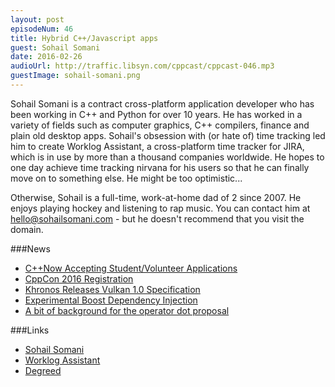 ```yaml
---
layout: post
episodeNum: 46
title: Hybrid C++/Javascript apps
guest: Sohail Somani
date: 2016-02-26
audioUrl: http://traffic.libsyn.com/cppcast/cppcast-046.mp3
guestImage: sohail-somani.png
---
```


Sohail Somani is a contract cross-platform application developer who has been working in C++ and Python for over 10 years. He has worked in a variety of fields such as computer graphics, C++ compilers, finance and plain old desktop apps. Sohail's obsession with (or hate of) time tracking led him to create Worklog Assistant, a cross-platform time tracker for JIRA, which is in use by more than a thousand companies worldwide. He hopes to one day achieve time tracking nirvana for his users so that he can finally move on to something else. He might be too optimistic...
 
Otherwise, Sohail is a full-time, work-at-home dad of 2 since 2007. He enjoys playing hockey and listening to rap music. You can contact him at hello@sohailsomani.com - but he doesn't recommend that you visit the domain.

###News

 - [C++Now Accepting Student/Volunteer Applications](http://cppnow.org/2016-conference/announcements/2016/02/23/student-volunteer-program-accepting-applications.html)
 - [CppCon 2016 Registration](http://cppcon.org/regopen2016/)
 - [Khronos Releases Vulkan 1.0 Specification](https://www.reddit.com/r/cpp/comments/462mau/khronos_releases_vulkan_10_specification/)
 - [Experimental Boost Dependency Injection](http://boost-experimental.github.io/di/)
 - [A bit of background for the operator dot proposal](https://isocpp.org/blog/2016/02/a-bit-of-background-for-the-operator-dot-proposal-bjarne-stroustrup)

###Links
 - [Sohail Somani](http://uint32t.blogspot.com)
 - [Worklog Assistant](https://worklogassistant.com/)
 - [Degreed](https://degreed.com/)
